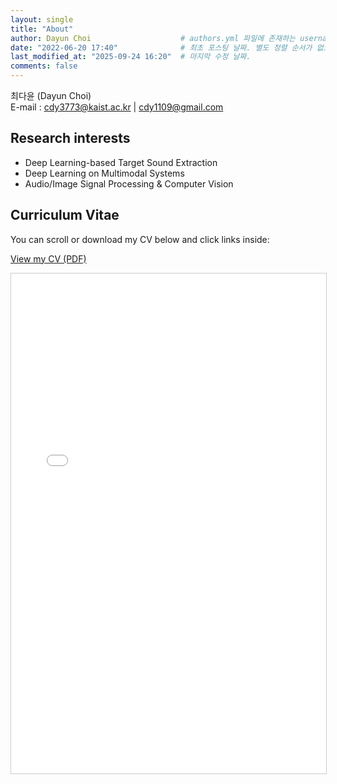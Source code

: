 ```yaml
---
layout: single
title: "About"
author: Dayun Choi                    # authors.yml 파일에 존재하는 username 값
date: "2022-06-20 17:40"              # 최초 포스팅 날짜. 별도 정렬 순서가 없으면 이 값으로 정렬됨. 파일명에 기록되어있다면 생략 가능.
last_modified_at: "2025-09-24 16:20"  # 마지막 수정 날짜.
comments: false
---
```


최다윤 (Dayun Choi)  
E-mail : cdy3773@kaist.ac.kr | cdy1109@gmail.com


## Research interests
- Deep Learning-based Target Sound Extraction
- Deep Learning on Multimodal Systems
- Audio/Image Signal Processing & Computer Vision


## Curriculum Vitae
You can scroll or download my CV below and click links inside:

<a href="/assets/pdf/CV_Dayun_Choi.pdf" target="_blank">View my CV (PDF)</a>

<div style="width:100%; height:800px;">
  <iframe src="/assets/pdf/CV_Dayun_Choi.pdf" 
          width="100%" 
          height="100%" 
          style="border:1px solid #ccc;" 
          allowfullscreen>
  </iframe>
</div>